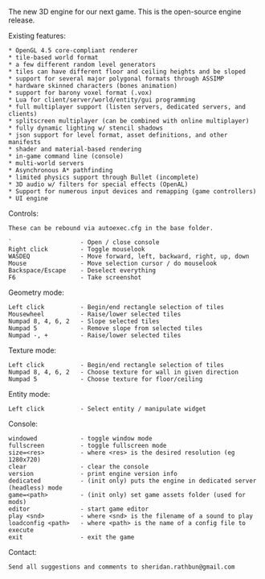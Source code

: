The new 3D engine for our next game. This is the open-source engine release.

Existing features:

	* OpenGL 4.5 core-compliant renderer
	* tile-based world format
	* a few different random level generators
	* tiles can have different floor and ceiling heights and be sloped
	* support for several major polygonal formats through ASSIMP
	* hardware skinned characters (bones animation)
	* support for barony voxel format (.vox)
	* Lua for client/server/world/entity/gui programming
	* full multiplayer support (listen servers, dedicated servers, and clients)
	* splitscreen multiplayer (can be combined with online multiplayer)
	* fully dynamic lighting w/ stencil shadows
	* json support for level format, asset definitions, and other manifests
	* shader and material-based rendering
	* in-game command line (console)
	* multi-world servers
	* Asynchronous A* pathfinding
	* limited physics support through Bullet (incomplete)
	* 3D audio w/ filters for special effects (OpenAL)
	* Support for numerous input devices and remapping (game controllers)
	* UI engine

Controls:

	These can be rebound via autoexec.cfg in the base folder.

	`					- Open / close console
	Right click		 	- Toggle mouselook
	WASDEQ				- Move forward, left, backward, right, up, down
	Mouse               - Move selection cursor / do mouselook
	Backspace/Escape	- Deselect everything
	F6					- Take screenshot

Geometry mode:

	Left click          - Begin/end rectangle selection of tiles
	Mousewheel			- Raise/lower selected tiles
	Numpad 8, 4, 6, 2	- Slope selected tiles
	Numpad 5 			- Remove slope from selected tiles
	Numpad -, +			- Raise/lower selected tiles

Texture mode:

	Left click			- Begin/end rectangle selection of tiles
	Numpad 8, 4, 6, 2	- Choose texture for wall in given direction
	Numpad 5 			- Choose texture for floor/ceiling

Entity mode:

	Left click			- Select entity / manipulate widget

Console:

	windowed			- toggle window mode
	fullscreen			- toggle fullscreen mode
	size=<res>			- where <res> is the desired resolution (eg 1280x720)
	clear				- clear the console
	version				- print engine version info
	dedicated			- (init only) puts the engine in dedicated server (headless) mode
	game=<path>			- (init only) set game assets folder (used for mods)
	editor				- start game editor
	play <snd>			- where <snd> is the filename of a sound to play
	loadconfig <path>	- where <path> is the name of a config file to execute
	exit				- exit the game

Contact:

	Send all suggestions and comments to sheridan.rathbun@gmail.com